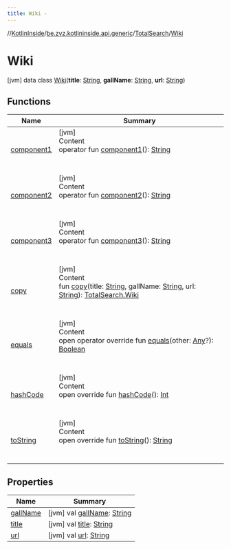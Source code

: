 ```yaml
---
title: Wiki -
---
```

//[KotlinInside](../../../index.md)/[be.zvz.kotlininside.api.generic](../../index.md)/[TotalSearch](../index.md)/[Wiki](index.md)



# Wiki  
 [jvm] data class [Wiki](index.md)(**title**: [String](https://kotlinlang.org/api/latest/jvm/stdlib/kotlin/-string/index.html), **gallName**: [String](https://kotlinlang.org/api/latest/jvm/stdlib/kotlin/-string/index.html), **url**: [String](https://kotlinlang.org/api/latest/jvm/stdlib/kotlin/-string/index.html))   


## Functions  
  
|  Name|  Summary| 
|---|---|
| <a name="be.zvz.kotlininside.api.generic/TotalSearch.Wiki/component1/#/PointingToDeclaration/"></a>[component1](component1.md)| <a name="be.zvz.kotlininside.api.generic/TotalSearch.Wiki/component1/#/PointingToDeclaration/"></a>[jvm]  <br>Content  <br>operator fun [component1](component1.md)(): [String](https://kotlinlang.org/api/latest/jvm/stdlib/kotlin/-string/index.html)  <br><br><br>
| <a name="be.zvz.kotlininside.api.generic/TotalSearch.Wiki/component2/#/PointingToDeclaration/"></a>[component2](component2.md)| <a name="be.zvz.kotlininside.api.generic/TotalSearch.Wiki/component2/#/PointingToDeclaration/"></a>[jvm]  <br>Content  <br>operator fun [component2](component2.md)(): [String](https://kotlinlang.org/api/latest/jvm/stdlib/kotlin/-string/index.html)  <br><br><br>
| <a name="be.zvz.kotlininside.api.generic/TotalSearch.Wiki/component3/#/PointingToDeclaration/"></a>[component3](component3.md)| <a name="be.zvz.kotlininside.api.generic/TotalSearch.Wiki/component3/#/PointingToDeclaration/"></a>[jvm]  <br>Content  <br>operator fun [component3](component3.md)(): [String](https://kotlinlang.org/api/latest/jvm/stdlib/kotlin/-string/index.html)  <br><br><br>
| <a name="be.zvz.kotlininside.api.generic/TotalSearch.Wiki/copy/#kotlin.String#kotlin.String#kotlin.String/PointingToDeclaration/"></a>[copy](copy.md)| <a name="be.zvz.kotlininside.api.generic/TotalSearch.Wiki/copy/#kotlin.String#kotlin.String#kotlin.String/PointingToDeclaration/"></a>[jvm]  <br>Content  <br>fun [copy](copy.md)(title: [String](https://kotlinlang.org/api/latest/jvm/stdlib/kotlin/-string/index.html), gallName: [String](https://kotlinlang.org/api/latest/jvm/stdlib/kotlin/-string/index.html), url: [String](https://kotlinlang.org/api/latest/jvm/stdlib/kotlin/-string/index.html)): [TotalSearch.Wiki](index.md)  <br><br><br>
| <a name="kotlin/Any/equals/#kotlin.Any?/PointingToDeclaration/"></a>[equals](../../../be.zvz.kotlininside.utils/-string-util/-companion/index.md#%5Bkotlin%2FAny%2Fequals%2F%23kotlin.Any%3F%2FPointingToDeclaration%2F%5D%2FFunctions%2F578868537)| <a name="kotlin/Any/equals/#kotlin.Any?/PointingToDeclaration/"></a>[jvm]  <br>Content  <br>open operator override fun [equals](../../../be.zvz.kotlininside.utils/-string-util/-companion/index.md#%5Bkotlin%2FAny%2Fequals%2F%23kotlin.Any%3F%2FPointingToDeclaration%2F%5D%2FFunctions%2F578868537)(other: [Any](https://kotlinlang.org/api/latest/jvm/stdlib/kotlin/-any/index.html)?): [Boolean](https://kotlinlang.org/api/latest/jvm/stdlib/kotlin/-boolean/index.html)  <br><br><br>
| <a name="kotlin/Any/hashCode/#/PointingToDeclaration/"></a>[hashCode](../../../be.zvz.kotlininside.utils/-string-util/-companion/index.md#%5Bkotlin%2FAny%2FhashCode%2F%23%2FPointingToDeclaration%2F%5D%2FFunctions%2F578868537)| <a name="kotlin/Any/hashCode/#/PointingToDeclaration/"></a>[jvm]  <br>Content  <br>open override fun [hashCode](../../../be.zvz.kotlininside.utils/-string-util/-companion/index.md#%5Bkotlin%2FAny%2FhashCode%2F%23%2FPointingToDeclaration%2F%5D%2FFunctions%2F578868537)(): [Int](https://kotlinlang.org/api/latest/jvm/stdlib/kotlin/-int/index.html)  <br><br><br>
| <a name="kotlin/Any/toString/#/PointingToDeclaration/"></a>[toString](../../../be.zvz.kotlininside.utils/-string-util/-companion/index.md#%5Bkotlin%2FAny%2FtoString%2F%23%2FPointingToDeclaration%2F%5D%2FFunctions%2F578868537)| <a name="kotlin/Any/toString/#/PointingToDeclaration/"></a>[jvm]  <br>Content  <br>open override fun [toString](../../../be.zvz.kotlininside.utils/-string-util/-companion/index.md#%5Bkotlin%2FAny%2FtoString%2F%23%2FPointingToDeclaration%2F%5D%2FFunctions%2F578868537)(): [String](https://kotlinlang.org/api/latest/jvm/stdlib/kotlin/-string/index.html)  <br><br><br>


## Properties  
  
|  Name|  Summary| 
|---|---|
| <a name="be.zvz.kotlininside.api.generic/TotalSearch.Wiki/gallName/#/PointingToDeclaration/"></a>[gallName](gall-name.md)| <a name="be.zvz.kotlininside.api.generic/TotalSearch.Wiki/gallName/#/PointingToDeclaration/"></a> [jvm] val [gallName](gall-name.md): [String](https://kotlinlang.org/api/latest/jvm/stdlib/kotlin/-string/index.html)   <br>
| <a name="be.zvz.kotlininside.api.generic/TotalSearch.Wiki/title/#/PointingToDeclaration/"></a>[title](title.md)| <a name="be.zvz.kotlininside.api.generic/TotalSearch.Wiki/title/#/PointingToDeclaration/"></a> [jvm] val [title](title.md): [String](https://kotlinlang.org/api/latest/jvm/stdlib/kotlin/-string/index.html)   <br>
| <a name="be.zvz.kotlininside.api.generic/TotalSearch.Wiki/url/#/PointingToDeclaration/"></a>[url](url.md)| <a name="be.zvz.kotlininside.api.generic/TotalSearch.Wiki/url/#/PointingToDeclaration/"></a> [jvm] val [url](url.md): [String](https://kotlinlang.org/api/latest/jvm/stdlib/kotlin/-string/index.html)   <br>

